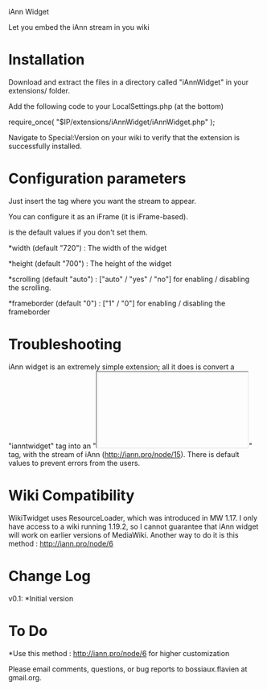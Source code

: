 iAnn Widget

Let you embed the iAnn stream in you wiki


Installation
============

Download and extract the files in a directory called "iAnnWidget" in your extensions/ folder.

Add the following code to your LocalSettings.php (at the bottom)

  require_once( "$IP/extensions/iAnnWidget/iAnnWidget.php" );

Navigate to Special:Version on your wiki to verify that the extension is successfully installed.


Configuration parameters
========================

Just insert the <iannwidget/> tag where you want the stream to appear.

You can configure it as an iFrame (it is iFrame-based).

<iannwidget width="720" height="700" scrolling="auto" frameborder="0" /> is the default values if you don't set them.

*width  (default "720") : The width of the widget

*height (default "700") : The height of the widget

*scrolling (default "auto") : ["auto" / "yes" / "no"] for enabling / disabling the scrolling.

*frameborder (default "0") : ["1" / "0"] for enabling / disabling the frameborder


Troubleshooting
===============

iAnn widget is an extremely simple extension; all it does is convert a "ianntwidget" tag into an "<iframe></iframe>" tag, with the stream of iAnn (http://iann.pro/node/15).
There is default values to prevent errors from the users.


Wiki Compatibility
==================

WikiTwidget uses ResourceLoader, which was introduced in MW 1.17. I only have access to a wiki running 1.19.2, so I cannot guarantee that iAnn widget will work on earlier versions of MediaWiki.
Another way to do it is this method : http://iann.pro/node/6


Change Log
==========

v0.1:
*Initial version


To Do
=====

*Use this method : http://iann.pro/node/6 for higher customization


Please email comments, questions, or bug reports to bossiaux.flavien at gmail.org.
